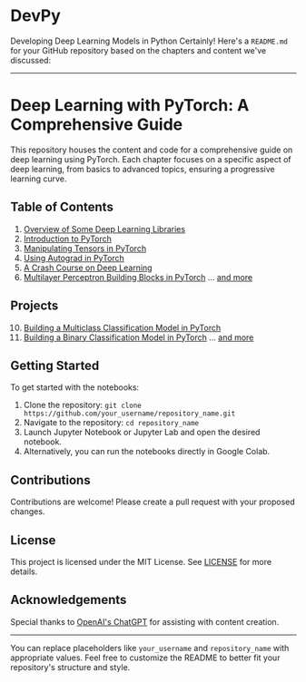 # DevPy
Developing Deep Learning Models in Python
Certainly! Here's a `README.md` for your GitHub repository based on the chapters and content we've discussed:

---

# Deep Learning with PyTorch: A Comprehensive Guide

This repository houses the content and code for a comprehensive guide on deep learning using PyTorch. Each chapter focuses on a specific aspect of deep learning, from basics to advanced topics, ensuring a progressive learning curve.

## Table of Contents

1. [Overview of Some Deep Learning Libraries](./Notebooks/Chapter1.ipynb)
2. [Introduction to PyTorch](./Notebooks/Chapter2.ipynb)
3. [Manipulating Tensors in PyTorch](./Notebooks/Chapter3.ipynb)
4. [Using Autograd in PyTorch](./Notebooks/Chapter4.ipynb)
5. [A Crash Course on Deep Learning](./Notebooks/Chapter5.ipynb)
6. [Multilayer Perceptron Building Blocks in PyTorch](./Notebooks/Chapter6.ipynb)
... [and more](./)

## Projects

10. [Building a Multiclass Classification Model in PyTorch](./Notebooks/Chapter10.ipynb)
11. [Building a Binary Classification Model in PyTorch](./Notebooks/Chapter11.ipynb)
... [and more](./)

## Getting Started

To get started with the notebooks:

1. Clone the repository: `git clone https://github.com/your_username/repository_name.git`
2. Navigate to the repository: `cd repository_name`
3. Launch Jupyter Notebook or Jupyter Lab and open the desired notebook.
4. Alternatively, you can run the notebooks directly in Google Colab.

## Contributions

Contributions are welcome! Please create a pull request with your proposed changes.

## License

This project is licensed under the MIT License. See [LICENSE](./LICENSE) for more details.

## Acknowledgements

Special thanks to [OpenAI's ChatGPT](https://www.openai.com/chatgpt) for assisting with content creation.

---

You can replace placeholders like `your_username` and `repository_name` with appropriate values. Feel free to customize the README to better fit your repository's structure and style.
